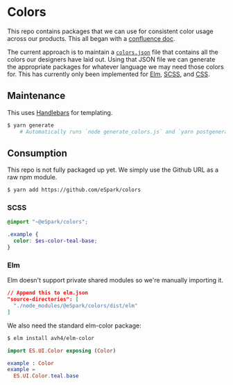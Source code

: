 # Colors
This repo contains packages that we can use for consistent color usage across
our products. This all began with a [confluence doc][1].

The current approach is to maintain a [`colors.json`](colors.json) file that contains all
the colors our designers have laid out. Using that JSON file we can generate
the appropriate packages for whatever language we may need those colors for.
This has currently only been implemented for [Elm](dist/ES/UI/Color.elm), [SCSS](dist/_colors.scss), and [CSS](dist/colors.css).

## Maintenance

This uses [Handlebars](https://handlebarsjs.com/) for templating.

```bash
$ yarn generate
    # Automatically runs `node generate_colors.js` and `yarn postgenerate`
```

## Consumption

This repo is not fully packaged up yet. We simply use the Github URL as a raw npm module.

```bash
$ yarn add https://github.com/eSpark/colors
```

### SCSS
```scss
@import "~@eSpark/colors";

.example {
  color: $es-color-teal-base;
}
```

### Elm
Elm doesn't support private shared modules so we're manually importing it.

```json
// Append this to elm.json
"source-directories": [
  "./node_modules/@eSpark/colors/dist/elm"
]
```

We also need the standard elm-color package:

```bash
$ elm install avh4/elm-color
```

```elm
import ES.UI.Color exposing (Color)

example : Color
example =
  ES.UI.Color.teal.base
```


[1]: https://esparklearning.atlassian.net/wiki/spaces/V5PD/pages/74448915?atlOrigin=eyJpIjoiMjdhZWI0MjM3ODg3NGEyYjk5NzU3ZmJkMGJhYTdlMGMiLCJwIjoiYyJ9
